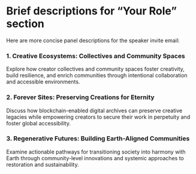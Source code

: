 # Brief descriptions for “Your Role” section

Here are more concise panel descriptions for the speaker invite email:

### 1. Creative Ecosystems: Collectives and Community Spaces

Explore how creator collectives and community spaces foster creativity, build resilience, and enrich communities through intentional collaboration and accessible environments.

### 2. Forever Sites: Preserving Creations for Eternity

Discuss how blockchain-enabled digital archives can preserve creative legacies while empowering creators to secure their work in perpetuity and foster global accessibility.

### 3. Regenerative Futures: Building Earth-Aligned Communities

Examine actionable pathways for transitioning society into harmony with Earth through community-level innovations and systemic approaches to restoration and sustainability.